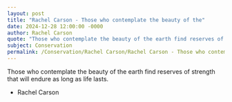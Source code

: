 ```yaml
---
layout: post
title: "Rachel Carson - Those who contemplate the beauty of the"
date: 2024-12-28 12:00:00 -0000
author: Rachel Carson
quote: "Those who contemplate the beauty of the earth find reserves of strength that will endure as long as life lasts."
subject: Conservation
permalink: /Conservation/Rachel Carson/Rachel Carson - Those who contemplate the beauty of the
---
```


Those who contemplate the beauty of the earth find reserves of strength that will endure as long as life lasts.

- Rachel Carson
